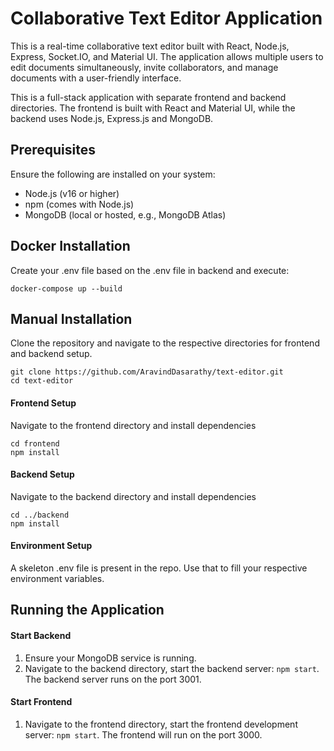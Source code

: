 # Collaborative Text Editor Application

This is a real-time collaborative text editor built with React, Node.js, Express, Socket.IO, and Material UI. The application allows multiple users to edit documents simultaneously, invite collaborators, and manage documents with a user-friendly interface.

This is a full-stack application with separate frontend and backend directories. The frontend is built with React and Material UI, while the backend uses Node.js, Express.js and MongoDB.

## Prerequisites
Ensure the following are installed on your system:

* Node.js (v16 or higher)
* npm (comes with Node.js)
* MongoDB (local or hosted, e.g., MongoDB Atlas)

## Docker Installation
Create your .env file based on the .env file in backend and execute:
```console
docker-compose up --build
```

## Manual Installation
Clone the repository and navigate to the respective directories for frontend and backend setup.
```console
git clone https://github.com/AravindDasarathy/text-editor.git
cd text-editor
```
#### Frontend Setup
Navigate to the frontend directory and install dependencies
```console
cd frontend
npm install
```
#### Backend Setup
Navigate to the backend directory and install dependencies
```console
cd ../backend
npm install
```
#### Environment Setup
A skeleton .env file is present in the repo. Use that to fill your respective environment variables.

## Running the Application
#### Start Backend
1. Ensure your MongoDB service is running.
2. Navigate to the backend directory, start the backend server: `npm start`.
The backend server runs on the port 3001.

#### Start Frontend
1. Navigate to the frontend directory, start the frontend development server: `npm start`.
The frontend will run on the port 3000.
